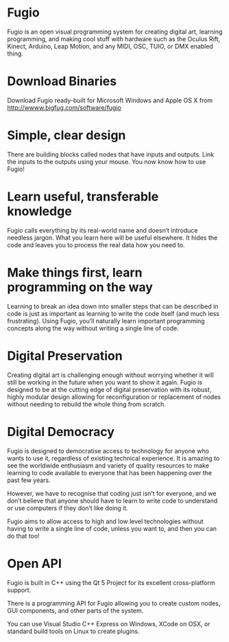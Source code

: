 # Fugio
Fugio is an open visual programming system for creating digital art, learning programming, and making cool stuff with hardware such as the Oculus Rift, Kinect, Arduino, Leap Motion, and any MIDI, OSC, TUIO, or DMX enabled thing.

# Download Binaries
Download Fugio ready-built for Microsoft Windows and Apple OS X from http://wwww.bigfug.com/software/fugio

# Simple, clear design
There are building blocks called nodes that have inputs and outputs. Link the inputs to the outputs using your mouse. You now know how to use Fugio!

# Learn useful, transferable knowledge
Fugio calls everything by its real-world name and doesn’t introduce needless jargon.  What you learn here will be useful elsewhere.  It hides the code and leaves you to process the real data how you need to.

# Make things first, learn programming on the way
Learning to break an idea down into smaller steps that can be described in code is just as important as learning to write the code itself (and much less frustrating).   Using Fugio, you’ll naturally learn important programming concepts along the way without writing a single line of code.

# Digital Preservation
Creating digital art is challenging enough without worrying whether it will still be working in the future when you want to show it again.  Fugio is designed to be at the cutting edge of digital preservation with its robust, highly modular design allowing for reconfiguration or replacement of nodes without needing to rebuild the whole thing from scratch.

# Digital Democracy
Fugio is designed to democratise access to technology for anyone who wants to use it, regardless of existing technical experience.  It is amazing to see the worldwide enthusiasm and variety of quality resources to make learning to code available to everyone that has been happening over the past few years.

However, we have to recognise that coding just isn’t for everyone, and we don’t believe that anyone should have to learn to write code to understand or use computers if they don’t like doing it.

Fugio aims to allow access to high and low level technologies without having to write a single line of code, unless you want to, and then you can do that too!

# Open API
Fugio is built in C++ using the Qt 5 Project for its excellent cross-platform support.

There is a programming API for Fugio allowing you to create custom nodes, GUI components, and other parts of the system.

You can use Visual Studio C++ Express on Windows, XCode on OSX, or standard build tools on Linux to create plugins.
